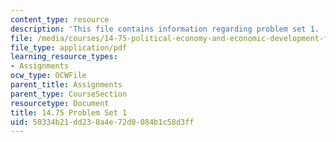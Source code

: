 ```yaml
---
content_type: resource
description: 'This file contains information regarding problem set 1. '
file: /media/courses/14-75-political-economy-and-economic-development-fall-2012/50334b21dd238a4e72d0084b1c58d3ff_MIT14_75F12_ProbSet1.pdf
file_type: application/pdf
learning_resource_types:
- Assignments
ocw_type: OCWFile
parent_title: Assignments
parent_type: CourseSection
resourcetype: Document
title: 14.75 Problem Set 1
uid: 50334b21-dd23-8a4e-72d0-084b1c58d3ff
---
```

